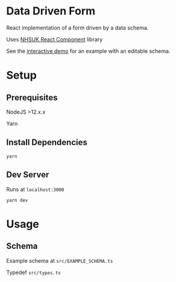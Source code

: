 # Data Driven Form

React implementation of a form driven by a data schema.

Uses [NHSUK React Component](https://github.com/NHSDigital/nhsuk-react-components) library

See the [interactive demo](https://kaispencer.github.io/data-driven-form/) for an example with an editable schema.

# Setup

## Prerequisites

NodeJS >12.x.x

Yarn

## Install Dependencies

`yarn`

## Dev Server

Runs at `localhost:3000`

`yarn dev`

# Usage

## Schema

Example schema at `src/EXAMPLE_SCHEMA.ts`

Typedef `src/types.ts`
